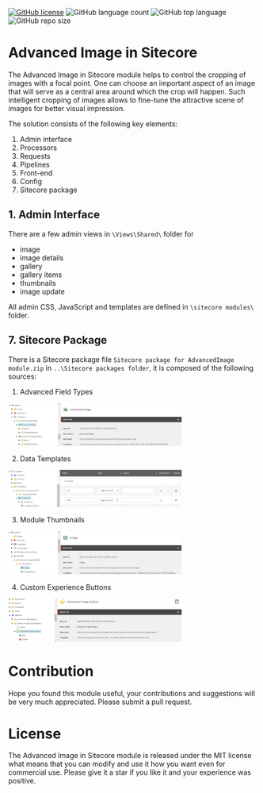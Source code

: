 [![GitHub license](https://img.shields.io/github/license/kate-orlova/advanced-image-in-sitecore.svg)](https://github.com/kate-orlova/advanced-image-in-sitecore/blob/master/LICENSE)
![GitHub language count](https://img.shields.io/github/languages/count/kate-orlova/advanced-image-in-sitecore.svg?style=flat)
![GitHub top language](https://img.shields.io/github/languages/top/kate-orlova/advanced-image-in-sitecore.svg?style=flat)
![GitHub repo size](https://img.shields.io/github/repo-size/kate-orlova/advanced-image-in-sitecore.svg?style=flat)

# Advanced Image in Sitecore
The Advanced Image in Sitecore module helps to control the cropping of images with a focal point. One can choose an important aspect of an image that will serve as a central area around which the crop will happen. Such intelligent cropping of images allows to fine-tune the attractive scene of images for better visual impression.

The solution consists of the following key elements:
1. Admin interface
1. Processors
1. Requests
1. Pipelines
1. Front-end
1. Config
1. Sitecore package

## 1. Admin Interface
There are a few admin views in `\Views\Shared\` folder for
- image
- image details
- gallery
- gallery items
- thumbnails
- image update

All admin CSS, JavaScript and templates are defined in `\sitecore modules\` folder.

## 7. Sitecore Package
There is a Sitecore package file `Sitecore package for AdvancedImage module.zip` in `..\Sitecore packages folder`, it is composed of the following sources:
1. Advanced Field Types
<img src="https://github.com/kate-orlova/advanced-image-in-sitecore/blob/master/assets/Sitecore%20package/Advanced%20Field%20Types.png" alt="Advanced Field Types" width="350">

2. Data Templates
<img src="https://github.com/kate-orlova/advanced-image-in-sitecore/blob/master/assets/Sitecore%20package/Data%20Templates.png" alt="Data Templates" width="350">

3. Module Thumbnails
<img src="https://github.com/kate-orlova/advanced-image-in-sitecore/blob/master/assets/Sitecore%20package/Module%20Thumbnails.png" alt="Module Thumbnails" width="350">

4. Custom Experience Buttons
<img src="https://github.com/kate-orlova/advanced-image-in-sitecore/blob/master/assets/Sitecore%20package/Custom%20Experience%20Buttons.png" alt="Custom Experience Buttons" width="350">

# Contribution
Hope you found this module useful, your contributions and suggestions will be very much appreciated. Please submit a pull request.

# License
The Advanced Image in Sitecore module is released under the MIT license what means that you can modify and use it how you want even for commercial use. Please give it a star if you like it and your experience was positive.
